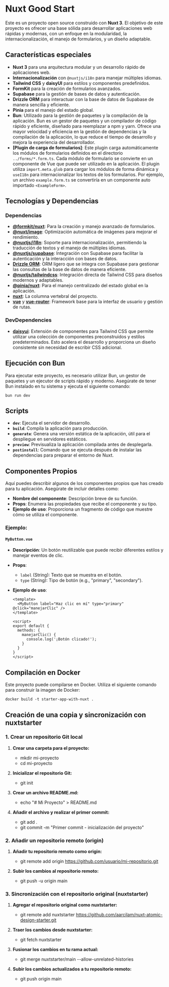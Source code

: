 # Nuxt Good Start

Este es un proyecto open source construido con **Nuxt 3**. El objetivo de este
proyecto es ofrecer una base sólida para desarrollar aplicaciones web rápidas y
modernas, con un enfoque en la modularidad, la internacionalización, el manejo
de formularios, y un diseño adaptable.

## Características especiales

- **Nuxt 3** para una arquitectura modular y un desarrollo rápido de
  aplicaciones web.
- **Internacionalización** con `@nuxtjs/i18n` para manejar múltiples idiomas.
- **Tailwind CSS** y **daisyUI** para estilos y componentes predefinidos.
- **FormKit** para la creación de formularios avanzados.
- **Supabase** para la gestión de bases de datos y autenticación.
- **Drizzle ORM** para interactuar con la base de datos de Supabase de manera
  sencilla y eficiente.
- **Pinia** para el manejo del estado global.
- **Bun**: Utilizado para la gestión de paquetes y la compilación de la
  aplicación. Bun es un gestor de paquetes y un compilador de código rápido y
  eficiente, diseñado para reemplazar a npm y yarn. Ofrece una mayor velocidad y
  eficiencia en la gestión de dependencias y la compilación de la aplicación, lo
  que reduce el tiempo de desarrollo y mejora la experiencia del desarrollador.
- **[Plugin de carga de formularios]**: Este plugin carga automáticamente los
  módulos de formularios definidos en el directorio `../forms/*.form.ts`. Cada
  módulo de formulario se convierte en un componente de Vue que puede ser
  utilizado en la aplicación. El plugin utiliza `import.meta.glob` para cargar
  los módulos de forma dinámica y `useI18n` para internacionalizar los textos de
  los formularios. Por ejemplo, un archivo `example.form.ts` se convertiría en
  un componente auto importado `<ExampleForm>`.

## Tecnologías y Dependencias

### Dependencias

- **[@formkit/nuxt](https://github.com/formkit/nuxt)**: Para la creación y
  manejo avanzado de formularios.
- **[@nuxt/image](https://github.com/nuxt/image)**: Optimización automática de
  imágenes para mejorar el rendimiento.
- **[@nuxtjs/i18n](https://github.com/nuxt-modules/i18n)**: Soporte para
  internacionalización, permitiendo la traducción de textos y el manejo de
  múltiples idiomas.
- **[@nuxtjs/supabase](https://github.com/nuxt-modules/supabase)**: Integración
  con Supabase para facilitar la autenticación y la interacción con bases de
  datos.
- **[Drizzle ORM](https://github.com/drizzle-team/drizzle-orm)**: ORM ligero que
  se integra con Supabase para gestionar las consultas de la base de datos de
  manera eficiente.
- **[@nuxtjs/tailwindcss](https://github.com/nuxt-modules/tailwindcss)**:
  Integración directa de Tailwind CSS para diseños modernos y adaptables.
- **[@pinia/nuxt](https://github.com/vuejs/pinia)**: Para el manejo centralizado
  del estado global en la aplicación.
- **[nuxt](https://github.com/nuxt/nuxt)**: La columna vertebral del proyecto.
- **[vue](https://github.com/vuejs/core)** y
  **[vue-router](https://github.com/vuejs/router)**: Framework base para la
  interfaz de usuario y gestión de rutas.

### DevDependencies

- **[daisyui](https://github.com/saadeghi/daisyui)**: Extensión de componentes
  para Tailwind CSS que permite utilizar una colección de componentes
  preconstruidos y estilos predeterminados. Esto acelera el desarrollo y
  proporciona un diseño consistente sin necesidad de escribir CSS adicional.

## Ejecución con Bun

Para ejecutar este proyecto, es necesario utilizar Bun, un gestor de paquetes y
un ejecutor de scripts rápido y moderno. Asegúrate de tener Bun instalado en tu
sistema y ejecuta el siguiente comando:

```
bun run dev
```

## Scripts

- **`dev`**: Ejecuta el servidor de desarrollo.
- **`build`**: Compila la aplicación para producción.
- **`generate`**: Genera una versión estática de la aplicación, útil para el
  despliegue en servidores estáticos.
- **`preview`**: Previsualiza la aplicación compilada antes de desplegarla.
- **`postinstall`**: Comando que se ejecuta después de instalar las dependencias
  para preparar el entorno de Nuxt.

## Componentes Propios

Aquí puedes describir algunos de los componentes propios que has creado para tu
aplicación. Asegúrate de incluir detalles como:

- **Nombre del componente**: Descripción breve de su función.
- **Props**: Enumera las propiedades que recibe el componente y su tipo.
- **Ejemplo de uso**: Proporciona un fragmento de código que muestre cómo se
  utiliza el componente.

### Ejemplo:

#### `MyButton.vue`

- **Descripción**: Un botón reutilizable que puede recibir diferentes estilos y
  manejar eventos de clic.

- **Props**:
  - `label` (String): Texto que se muestra en el botón.
  - `type` (String): Tipo de botón (e.g., "primary", "secondary").

- **Ejemplo de uso**:
  ```vue
  <template>
    <MyButton label="Haz clic en mí" type="primary" @click="manejarClic" />
  </template>

  <script>
  export default {
    methods: {
      manejarClic() {
        console.log('¡Botón clicado!');
      }
    }
  }
  </script>
  ```

## Compilación en Docker

Este proyecto puede compilarse en Docker. Utiliza el siguiente comando para
construir la imagen de Docker:

```
docker build -t starter-app-with-nuxt .
```

## Creación de una copia y sincronización con nuxtstarter

### 1. Crear un repositorio Git local

1. **Crear una carpeta para el proyecto:**
   - mkdir mi-proyecto
   - cd mi-proyecto

2. **Inicializar el repositorio Git:**
   - git init

3. **Crear un archivo README.md:**
   - echo "# Mi Proyecto" > README.md

4. **Añadir el archivo y realizar el primer commit:**
   - git add .
   - git commit -m "Primer commit - inicialización del proyecto"

### 2. Añadir un repositorio remoto (origin)

1. **Añadir tu repositorio remoto como origin:**
   - git remote add origin https://github.com/usuario/mi-repositorio.git

2. **Subir los cambios al repositorio remoto:**
   - git push -u origin main

### 3. Sincronización con el repositorio original (nuxtstarter)

1. **Agregar el repositorio original como nuxtstarter:**
   - git remote add nuxtstarter https://github.com/aarcilam/nuxt-atomic-design-starter.git

2. **Traer los cambios desde nuxtstarter:**
   - git fetch nuxtstarter

3. **Fusionar los cambios en tu rama actual:**
   - git merge nuxtstarter/main --allow-unrelated-histories

4. **Subir los cambios actualizados a tu repositorio remoto:**
   - git push origin main

